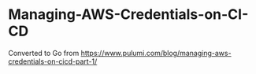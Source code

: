 # Managing-AWS-Credentials-on-CI-CD

Converted to Go from https://www.pulumi.com/blog/managing-aws-credentials-on-cicd-part-1/

